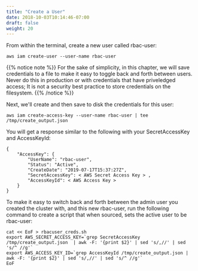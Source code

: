 ```yaml
---
title: "Create a User"
date: 2018-10-03T10:14:46-07:00
draft: false
weight: 20
---
```


From within the terminal, create a new user called rbac-user:
```
aws iam create-user --user-name rbac-user
```

{{% notice note %}}
For the sake of simplicity, in this chapter, we will save credentials to a file to make it easy to toggle back and forth between users.  Never do this in production or with credentials that have priveledged access; It is not a security best practice to store credentials on the filesystem.
{{% /notice %}}


Next, we'll create and then save to disk the credentials for this user:

```
aws iam create-access-key --user-name rbac-user | tee /tmp/create_output.json
```

You will get a response similar to the following with your SecretAccessKey and AccessKeyId:

```
{
	"AccessKey": {
		"UserName": "rbac-user",
		"Status": "Active",
		"CreateDate": "2019-07-17T15:37:27Z",
		"SecretAccessKey": < AWS Secret Access Key > ,
		"AccessKeyId": < AWS Access Key >
	}
}
```

To make it easy to switch back and forth between the admin user you created the cluster with, and this new rbac-user, run the following command to create a script that when sourced, sets the active user to be rbac-user:

```
cat << EoF > rbacuser_creds.sh
export AWS_SECRET_ACCESS_KEY=`grep SecretAccessKey /tmp/create_output.json  | awk -F: '{print $2}' | sed 's/,//' | sed 's/^ //g'`
export AWS_ACCESS_KEY_ID=`grep AccessKeyId /tmp/create_output.json | awk -F: '{print $2}' | sed 's/,//' | sed 's/^ //g'`
EoF
```
